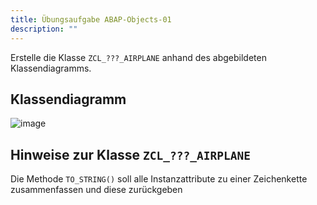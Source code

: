 ```yaml
---
title: Übungsaufgabe ABAP-Objects-01
description: ""
---
```


Erstelle die Klasse `ZCL_???_AIRPLANE` anhand des abgebildeten Klassendiagramms.

## Klassendiagramm
![image](https://user-images.githubusercontent.com/47243617/194851146-6fd1cb7c-c49b-4bd6-b353-683150bc1619.png)

## Hinweise zur Klasse `ZCL_???_AIRPLANE`
Die Methode `TO_STRING()` soll alle Instanzattribute zu einer Zeichenkette zusammenfassen und diese zurückgeben
